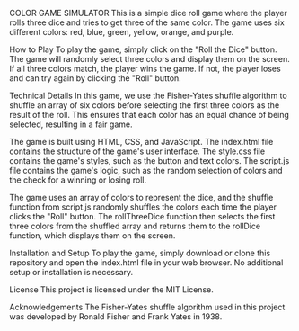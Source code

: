 COLOR GAME SIMULATOR
This is a simple dice roll game where the player rolls three dice and tries to get three of the same color. The game uses six different colors: red, blue, green, yellow, orange, and purple.

How to Play
To play the game, simply click on the "Roll the Dice" button. The game will randomly select three colors and display them on the screen. If all three colors match, the player wins the game. If not, the player loses and can try again by clicking the "Roll" button.

Technical Details
In this game, we use the Fisher-Yates shuffle algorithm to shuffle an array of six colors before selecting the first three colors as the result of the roll. This ensures that each color has an equal chance of being selected, resulting in a fair game.

The game is built using HTML, CSS, and JavaScript. The index.html file contains the structure of the game's user interface. The style.css file contains the game's styles, such as the button and text colors. The script.js file contains the game's logic, such as the random selection of colors and the check for a winning or losing roll.

The game uses an array of colors to represent the dice, and the shuffle function from script.js randomly shuffles the colors each time the player clicks the "Roll" button. The rollThreeDice function then selects the first three colors from the shuffled array and returns them to the rollDice function, which displays them on the screen.

Installation and Setup
To play the game, simply download or clone this repository and open the index.html file in your web browser. No additional setup or installation is necessary.

License
This project is licensed under the MIT License.

Acknowledgements
The Fisher-Yates shuffle algorithm used in this project was developed by Ronald Fisher and Frank Yates in 1938.
